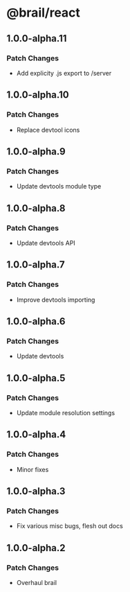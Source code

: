 # @brail/react

## 1.0.0-alpha.11

### Patch Changes

- Add explicity .js export to /server

## 1.0.0-alpha.10

### Patch Changes

- Replace devtool icons

## 1.0.0-alpha.9

### Patch Changes

- Update devtools module type

## 1.0.0-alpha.8

### Patch Changes

- Update devtools API

## 1.0.0-alpha.7

### Patch Changes

- Improve devtools importing

## 1.0.0-alpha.6

### Patch Changes

- Update devtools

## 1.0.0-alpha.5

### Patch Changes

- Update module resolution settings

## 1.0.0-alpha.4

### Patch Changes

- Minor fixes

## 1.0.0-alpha.3

### Patch Changes

- Fix various misc bugs, flesh out docs

## 1.0.0-alpha.2

### Patch Changes

- Overhaul brail
